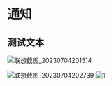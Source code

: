 # 通知 
## 测试文本
![联想截图_20230704201514](https://github.com/heepengpeng/imgfolder/assets/122354463/3a15ec8b-9c96-4582-877e-e843ea3dcffd)

![联想截图_20230704202739](https://github.com/heepengpeng/imgfolder/assets/122354463/c95a3120-b36b-486c-8952-97dcb3ab0ec8)
![1](https://github.com/heepengpeng/imgfolder/assets/122354463/a1c578fa-b8ea-4443-8d68-e2fc260f4118)
